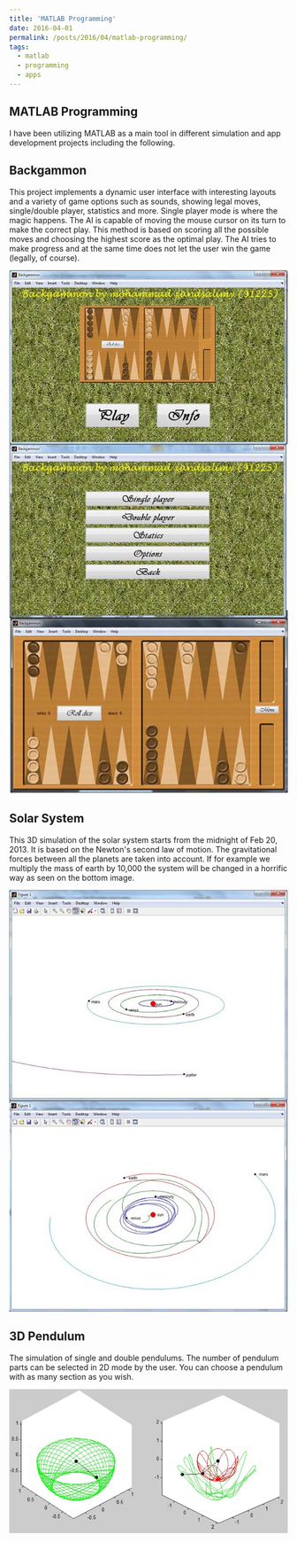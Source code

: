 ```yaml
---
title: 'MATLAB Programming'
date: 2016-04-01
permalink: /posts/2016/04/matlab-programming/
tags:
  - matlab
  - programming
  - apps
---
```


## MATLAB Programming
I have been utilizing MATLAB as a main tool in different simulation and app development projects including the following.

## Backgammon
This project implements a dynamic user interface with interesting layouts and a variety of game options such as sounds, showing legal moves, single/double player, statistics and more. Single player mode is where the magic happens. The AI is capable of moving the mouse cursor on its turn to make the correct play. This method is based on scoring all the possible moves and choosing the highest score as the optimal play. The AI tries to make progress and at the same time does not let the user win the game (legally, of course).

![](/images/2016-04-01-post-matlab/f1.jpg)

## Solar System
This 3D simulation of the solar system starts from the midnight of Feb 20, 2013. It is based on the Newton's second law of motion. The gravitational forces between all the planets are taken into account. If for example we multiply the mass of earth by 10,000 the system will be changed in a horrific way as seen on the bottom image.

![](/images/2016-04-01-post-matlab/f2.jpg)

## 3D Pendulum
The simulation of single and double pendulums. The number of pendulum parts can be selected in 2D mode by the user. You can choose a pendulum with as many section as you wish.

![](/images/2016-04-01-post-matlab/f3.jpg)
